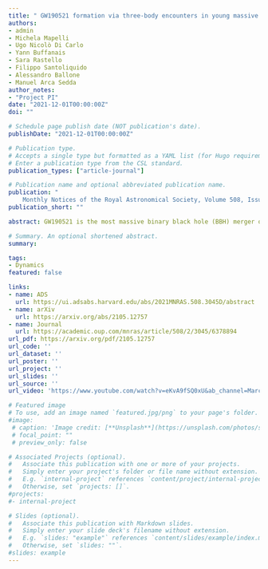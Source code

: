 ```yaml
---
title: " GW190521 formation via three-body encounters in young massive star clusters"
authors:
- admin
- Michela Mapelli
- Ugo Nicolò Di Carlo
- Yann Buffanais
- Sara Rastello
- Filippo Santoliquido
- Alessandro Ballone
- Manuel Arca Sedda
author_notes:
- "Project PI"
date: "2021-12-01T00:00:00Z"
doi: ""

# Schedule page publish date (NOT publication's date).
publishDate: "2021-12-01T00:00:00Z"

# Publication type.
# Accepts a single type but formatted as a YAML list (for Hugo requirements).
# Enter a publication type from the CSL standard.
publication_types: ["article-journal"]

# Publication name and optional abbreviated publication name.
publication: "
    Monthly Notices of the Royal Astronomical Society, Volume 508, Issue 2, pp.3045"
publication_short: ""

abstract: GW190521 is the most massive binary black hole (BBH) merger observed to date, and its primary component lies in the pair-instability (PI) mass gap. Here, we investigate the formation of GW190521-like systems via three-body encounters in young massive star clusters. We performed 2 × 105 simulations of binary-single interactions between a BBH and a massive ≥60 M⊙ black hole (BH), including post-Newtonian terms up to the 2.5 order and a prescription for relativistic kicks. In our initial conditions, we take into account the possibility of forming BHs in the PI mass gap via stellar collisions. If we assume that first-generation BHs have low spins, ∼0.17 per cent of all the simulated BBH mergers have component masses, effective and precessing spin, and remnant mass and spin inside the 90 per cent credible intervals of GW190521. Seven of these systems are first-generation exchanged binaries, while five are second-generation BBHs. We estimate a merger rate density R_GW190521∼0.03 Gpc^−3yr^-1 for GW190521-like binaries formed via binary-single interactions in young star clusters. This rate is extremely sensitive to the spin distribution of first-generation BBHs. Stellar collisions, second-generation mergers and dynamical exchanges are the key ingredients to produce GW190521-like systems in young star clusters.

# Summary. An optional shortened abstract.
summary:

tags:
- Dynamics
featured: false

links:
- name: ADS
  url: https://ui.adsabs.harvard.edu/abs/2021MNRAS.508.3045D/abstract
- name: arXiv
  url: https://arxiv.org/abs/2105.12757
- name: Journal
  url: https://academic.oup.com/mnras/article/508/2/3045/6378894
url_pdf: https://arxiv.org/pdf/2105.12757
url_code: ''
url_dataset: ''
url_poster: ''
url_project: ''
url_slides: ''
url_source: ''
url_video: 'https://www.youtube.com/watch?v=eKvA9fSQ0xU&ab_channel=MarcoDall%27Amico'

# Featured image
# To use, add an image named `featured.jpg/png` to your page's folder. 
#image:
 # caption: 'Image credit: [**Unsplash**](https://unsplash.com/photos/s9CC2SKySJM)'
 # focal_point: ""
 # preview_only: false

# Associated Projects (optional).
#   Associate this publication with one or more of your projects.
#   Simply enter your project's folder or file name without extension.
#   E.g. `internal-project` references `content/project/internal-project/index.md`.
#   Otherwise, set `projects: []`.
#projects:
#- internal-project

# Slides (optional).
#   Associate this publication with Markdown slides.
#   Simply enter your slide deck's filename without extension.
#   E.g. `slides: "example"` references `content/slides/example/index.md`.
#   Otherwise, set `slides: ""`.
#slides: example
---
```

